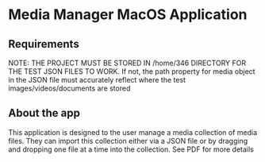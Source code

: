 # Media Manager MacOS Application 
## Requirements

NOTE: THE PROJECT MUST BE STORED IN /home/346 DIRECTORY FOR THE TEST JSON FILES TO WORK. If not, the path property for media object in the 
JSON file must accurately reflect where the test images/videos/documents are stored

## About the app
This application is designed to the user manage a media collection of media files. They can import this collection either via a JSON file 
or by dragging and dropping one file at a time into the collection. See PDF for more details



